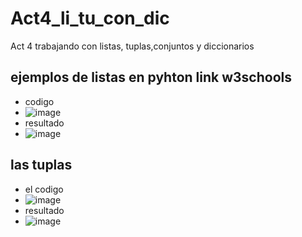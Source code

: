 # Act4_li_tu_con_dic
Act 4 trabajando con listas, tuplas,conjuntos y diccionarios
## ejemplos de listas en pyhton link w3schools
- codigo
- ![image](https://github.com/user-attachments/assets/c021f0c8-7ef5-422a-880c-52514c9d2ee8)
- resultado
- ![image](https://github.com/user-attachments/assets/3d498ef1-ca1e-40a5-b23e-2414a2ac18b1)

## las tuplas 

- el codigo
- ![image](https://github.com/user-attachments/assets/1c2c474a-3298-4b30-bbf0-0e8b23f514c7)
- resultado
- ![image](https://github.com/user-attachments/assets/47dfc040-798a-43b9-9c66-5abc8e16fe7d)


